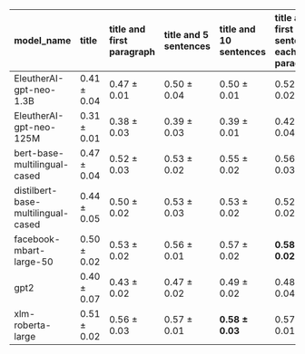 | model_name                         | title           | title and first paragraph   | title and 5 sentences   | title and 10 sentences   | title and first sentence each paragraph   | raw text            |
|:-----------------------------------|:----------------|:----------------------------|:------------------------|:-------------------------|:------------------------------------------|:--------------------|
| EleutherAI-gpt-neo-1.3B            | 0.41 $\pm$ 0.04 | 0.47 $\pm$ 0.01             | 0.50 $\pm$ 0.04         | 0.50 $\pm$ 0.01          | 0.52 $\pm$ 0.02                           | 0.54 $\pm$ 0.05     |
| EleutherAI-gpt-neo-125M            | 0.31 $\pm$ 0.01 | 0.38 $\pm$ 0.03             | 0.39 $\pm$ 0.03         | 0.39 $\pm$ 0.01          | 0.42 $\pm$ 0.04                           | 0.44 $\pm$ 0.05     |
| bert-base-multilingual-cased       | 0.47 $\pm$ 0.04 | 0.52 $\pm$ 0.03             | 0.53 $\pm$ 0.02         | 0.55 $\pm$ 0.02          | 0.56 $\pm$ 0.03                           | 0.57 $\pm$ 0.02     |
| distilbert-base-multilingual-cased | 0.44 $\pm$ 0.05 | 0.50 $\pm$ 0.02             | 0.53 $\pm$ 0.03         | 0.53 $\pm$ 0.02          | 0.52 $\pm$ 0.02                           | 0.52 $\pm$ 0.03     |
| facebook-mbart-large-50            | 0.50 $\pm$ 0.02 | 0.53 $\pm$ 0.02             | 0.56 $\pm$ 0.01         | 0.57 $\pm$ 0.02          | **0.58 $\pm$ 0.02**                       | **0.58 $\pm$ 0.03** |
| gpt2                               | 0.40 $\pm$ 0.07 | 0.43 $\pm$ 0.02             | 0.47 $\pm$ 0.02         | 0.49 $\pm$ 0.02          | 0.48 $\pm$ 0.04                           | 0.50 $\pm$ 0.01     |
| xlm-roberta-large                  | 0.51 $\pm$ 0.02 | 0.56 $\pm$ 0.03             | 0.57 $\pm$ 0.01         | **0.58 $\pm$ 0.03**      | 0.57 $\pm$ 0.01                           | 0.55 $\pm$ 0.03     |